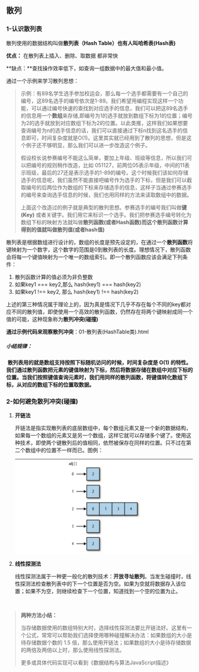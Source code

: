 <!--
 * @Description: 散列
 * @Date: 2022-01-07 16:41:41
 * @Author: luoshuai
 * @LastEditors: luoshuai
 * @LastEditTime: 2022-01-07 16:41:41
     -->

## 散列

### 1-认识散列表

散列使用的数据结构叫做**散列表（Hash Table）**也有人叫**哈希表(Hash表)** 

**优点：** 在散列表上插入、删除、取数据 都非常快

**缺点：**查找操作效率低下，如查询一组数据中的最大值和最小值。

通过一个示例来学习散列思想：

> 示例：有89名学生选手参加校运会，那么每一个选手都需要有一个自己的编号，这89名选手的编号依次是1-89。我们希望用编程实现这样一个功能，可以通过编号快速的查找到对应选手的信息，我们可以把这89名选手的信息用一个**数组**来存储,即编号为1的选手就放到数组下标为1的位置；编号为2的选手就放到对应数组下标为2的位置。以此类推，这样我们如果想要查询编号为n的选手信息的话，我们可以直接通过下标n找到这名选手的信息即可，时间复杂度就是O(1)。这里其实就已经用到了散列的思想，但是这个例子还不够明显，那么我们可以进一步改造这个例子。
>
> 假设校长说参赛编号不能这么简单，要加上年级、班级等信息，所以我们可以把编号的规则稍作改造，比如 051127，前两位05表示年级，中间的11表示班级，最后的27还是表示选手的1-89的编号。这个时候我们该如何存储选手的信息呢，我们虽然不能直接吧编号作为选手的下标，但是我们可以截取编号的后两位作为数组的下标来存储选手的信息，这样子当通过参赛选手的编号来查询选手信息的时候，我们也用同样的方法来读取数组中的数据。
>
> 上面这个改造过的例子就是典型的散列思想。参赛选手的编号我们叫做**键(Key)** 或者关键字。我们用它来标识一个选手。我们把参赛选手编号转化为数组下标的映射方法就叫做**散列函数(或者Hash函数)**而这个散列函数计算得到的值就叫做**散列值(或者hash值)**

散列表是根据数组进行设计的，数组的长度是预先设定的，在通过一个**散列函数**将键映射为一个数字，这个数字的范围是0到散列表的长度。理想情况下，散列函数会将每一个键值映射为一个唯一的数组索引。即一个散列函数应该会满足下列条件：

1. 散列函数计算的值必须为非负整数
2. 如果key1 === key2,那么 hash(key1) === hash(key2) 
3. 如果key1 !== key2, 那么 hash(key1) !== hash(key2)

上述的第三种情况属于理论上的，因为真是情况下几乎不存在每个不同的key都对应不同的散列值，即使使用一个高效的散列函数，仍然存在将两个键映射成同一个值的可能，这种现象称为**散列冲突(碰撞)**

**通过示例代码来观察散列冲突**：01-散列表(HashTable类).html

##### 小结规律：

​	**散列表用的就是数组支持按照下标随机访问的时候，时间复杂度是 O(1) 的特性。我们通过散列函数把元素的键值映射为下标，然后将数据存储在数组中对应下标的位置。当我们按照键值查询元素时，我们用同样的散列函数，将键值转化数组下标，从对应的数组下标的位置取数据。**

### 2-如何避免散列冲突(碰撞)

1. **开链法**

   开链法是指实现散列表的底层数组中，每个数组元素又是一个新的数据结构，如果每一个数组的元素又是另一个数组，这样它就可以存储多个键了。使用这种技术，即使两个键散列后的值相同，依然被保存在同样的位置。只不过在第二个数组中的位置不一样而已。图例：

   ![开链法](./images/kailianfa.png)



2. **线性探测法**

   线性探测法属于一种更一般化的散列技术：**开放寻址散列**。当发生碰撞时，线性探测法检查散列表中的下一个位置是否为空。如果为空就将数据存入该位置；如果不为空，则继续检查下一个位置，知道找到一个空的位置为止。

   ​

> **两种方法小结：**
>
> ​	当存储数据使用的数组特别大时，选择线性探测法要比开链法好。这里有一个公式，常常可以帮助我们选择使用哪种碰撞解决办法：如果数组的大小是待存储数据个数的 1.5 倍，那么使用开链法；如果数组的大小是待存储数据的两倍及两倍以上时，那么使用线性探测法。
>
> 更多或具体代码实现可以看到《数据结构与算法JavaScript描述》